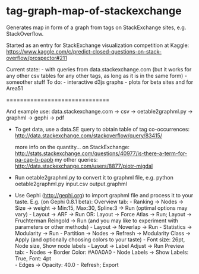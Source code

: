 tag-graph-map-of-stackexchange
==============================

Generates map in form of a graph from tags on StackExchange sites, e.g. StackOverflow.

Started as an entry for StackExchange visualization competition at Kaggle:
https://www.kaggle.com/c/predict-closed-questions-on-stack-overflow/prospector#211

Current state:
	- with queries from data.stackexchange.com (but it works for any other csv tables
		for any other tags, as long as it is in the same form)
	- someother stuff
To do:
	- interactive d3js graphs
	- plots for beta sites and for Area51 

==============================

And example use:
data.stackexchange.com -> csv -> oetable2graphml.py -> graphml -> gephi -> pdf


- To get data, use a data.SE query to obtain table of tag co-occurrences:
	http://data.stackexchange.com/stackoverflow/query/83415/
	
	more info on the quantity... on StackExchange:
	http://stats.stackexchange.com/questions/40977/is-there-a-term-for-pa-cap-b-papb
	my other queries: http://data.stackexchange.com/users/8877/piotr-migdal

- Run oetable2graphml.py to convert it to graphml file, e.g.
	python oetable2graphml.py input.csv output.graphml

- Use Gephi (http://gephi.org) to import graphml file and process it to your taste.
E.g. (on Gephi 0.8.1 beta): 
	Overview tab:
	    - Ranking -> Nodes -> Size -> weight -> Min:15, Max:30, Spline:3 -> Run
	    	(optimal options may vary)
	    - Layout -> ARF -> Run
	    	OR: Layout -> Force Atlas -> Run; Layout -> Fruchterman Reingold -> Run
	        (and you may like to experiment with parameters or other methods)
	    - Layout -> Noverlap -> Run
	    - Statistics -> Modularity -> Run
	    - Partition -> Nodes -> Refresh -> Modularity Class -> Apply
	    	(and optionally choosing colors to your taste)
	    - Font size: 26pt, Node size, Show node labels
	    - Layout -> Label Adjust -> Run
    Preview tab: 
    	- Nodes -> Border Color: #A0A0A0
    	- Node Labels -> Show Labels: True, Font: 4pt  
    	- Edges -> Opacity: 40.0
    	- Refresh; Export

